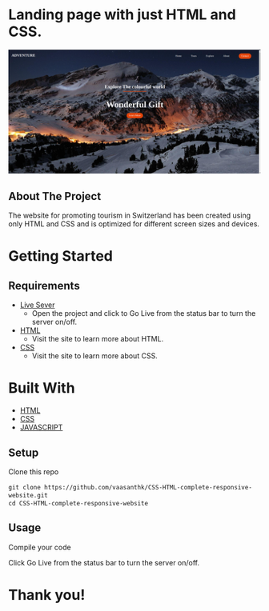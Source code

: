 # Landing page with just HTML and CSS.

![alt text](./images/Screenshot%20from%202023-01-10%2013-09-48.png)

## About The Project

The website for promoting tourism in Switzerland has been created using only HTML and CSS and is optimized for different screen sizes and devices.

# Getting Started

## Requirements

- [Live Sever](https://github.com/ritwickdey/vscode-live-server-plus-plus)
  - Open the project and click to Go Live from the status bar to turn the server on/off.
- [HTML](https://developer.mozilla.org/en-US/docs/Web/HTML)
  - Visit the site to learn more about HTML.
- [CSS](https://developer.mozilla.org/en-US/docs/Web/CSS)
  - Visit the site to learn more about CSS.

# Built With

- [HTML](https://developer.mozilla.org/en-US/docs/Web/HTML)
- [CSS](https://developer.mozilla.org/en-US/docs/Web/CSS)
- [JAVASCRIPT](https://www.javascript.com/learn/strings)

## Setup

Clone this repo

```
git clone https://github.com/vaasanthk/CSS-HTML-complete-responsive-website.git
cd CSS-HTML-complete-responsive-website
```

## Usage

Compile your code

Click Go Live from the status bar to turn the server on/off.

# Thank you!
